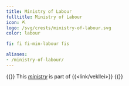 ```yaml
---
title: Ministry of Labour
fulltitle: Ministry of Labour
icon: ⛏️
logo: /svg/crests/ministry-of-labour.svg
color: labour

fi: fi fi-min-labour fis

aliases:
- /ministry-of-labour/
---
```

{{<note series>}}
 This *[ministry](/ministries/)* is part of {{<link/vekllei>}}
{{</note>}}
